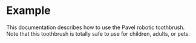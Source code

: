 # Example
This documentation describes how to use the Pavel robotic
toothbrush.  
Note that this toothbrush is totally safe to use for children,
adults, or pets.  
